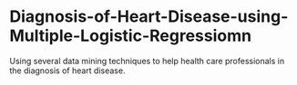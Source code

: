 # Diagnosis-of-Heart-Disease-using-Multiple-Logistic-Regressiomn
Using several data mining techniques to help health care professionals in the diagnosis of heart disease.
